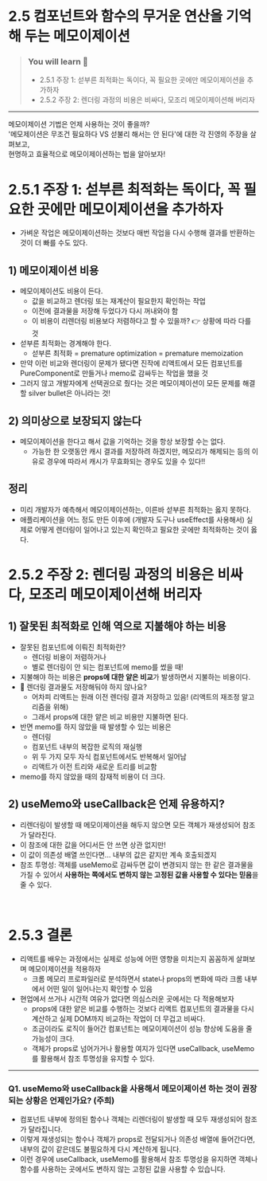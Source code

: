 # 2.5 컴포넌트와 함수의 무거운 연산을 기억해 두는 메모이제이션

> ### You will learn 📝
>- 2.5.1 주장 1: 섣부른 최적화는 독이다, 꼭 필요한 곳에만 메모이제이션을 추가하자
>- 2.5.2 주장 2: 렌더링 과정의 비용은 비싸다, 모조리 메모이제이션해 버리자

---

메모이제이션 기법은 언제 사용하는 것이 좋을까?  
'메모제이션은 무조건 필요하다 VS 섣불리 해서는 안 된다'에 대한 각 진영의 주장을 살펴보고,  
현명하고 효율적으로 메모이제이션하는 법을 알아보자!

# 2.5.1 주장 1: 섣부른 최적화는 독이다, 꼭 필요한 곳에만 메모이제이션을 추가하자
- 가벼운 작업은 메모이제이션하는 것보다 매번 작업을 다시 수행해 결과를 반환하는 것이 더 빠를 수도 있다.

## 1) 메모이제이션 비용
- 메모이제이션도 비용이 든다.
  - 값을 비교하고 렌더링 또는 재계산이 필요한지 확인하는 작업
  - 이전에 결과물을 저장해 두었다가 다시 꺼내와야 함
  - 이 비용이 리렌더링 비용보다 저렴하다고 할 수 있을까? 👉 상황에 따라 다를 것
- 섣부른 최적화는 경계해야 한다.
  - 섣부른 최적화 = premature optimization = premature memoization
- 만약 이런 비교와 렌더링이 문제가 됐다면 진작에 리액트에서 모든 컴포넌트를 PureComponent로 만들거나 memo로 감싸두는 작업을 했을 것
- 그러지 않고 개발자에게 선택권으로 줬다는 것은 메모이제이션이 모든 문제를 해결할 silver bullet은 아니라는 것!

## 2) 의미상으로 보장되지 않는다
- 메모이제이션을 한다고 해서 값을 기억하는 것을 항상 보장할 수는 없다.
  - 가능한 한 오랫동안 캐시 결과를 저장하려 하겠지만, 메모리가 해제되는 등의 이유로 경우에 따라서 캐시가 무효화되는 경우도 있을 수 있다!!

## 정리
- 미리 개발자가 예측해서 메모이제이션하는, 이른바 섣부른 최적화는 옳지 못하다.
- 애플리케이션을 어느 정도 만든 이후에 (개발자 도구나 useEffect를 사용해서) 실제로 어떻게 렌더링이 일어나고 있는지 확인하고 필요한 곳에만 최적화하는 것이 옳다.


# 2.5.2 주장 2: 렌더링 과정의 비용은 비싸다, 모조리 메모이제이션해 버리자
## 1) 잘못된 최적화로 인해 역으로 지불해야 하는 비용
- 잘못된 컴포넌트에 이뤄진 최적화란?
  - 렌더링 비용이 저렴하거나
  - 별로 렌더링이 안 되는 컴포넌트에 memo를 썼을 때!
- 지불해야 하는 비용은 **props에 대한 얕은 비교**가 발생하면서 지불하는 비용이다.
- 🤔 렌더링 결과물도 저장해둬야 하지 않나요?
  - 어차피 리액트는 원래 이전 렌더링 결과 저장하고 있음! (리액트의 재조정 알고리즘을 위해)
  - 그래서 props에 대한 얕은 비교 비용만 지불하면 된다.
- 반면 memo를 하지 않았을 때 발생할 수 있는 비용은
  - 렌더링
  - 컴포넌트 내부의 복잡한 로직의 재실행
  - 위 두 가지 모두 자식 컴포넌트에서도 반복해서 일어남
  - 리액트가 이전 트리와 새로운 트리를 비교함
- memo를 하지 않았을 때의 잠재적 비용이 더 크다.

## 2) useMemo와 useCallback은 언제 유용하지?
- 리렌더링이 발생할 때 메모이제이션을 해두지 않으면 모든 객체가 재생성되어 참조가 달라진다.
- 이 참조에 대한 값을 어디서든 안 쓰면 상관 없지만!
- 이 값이 의존성 배열 쓰인다면... 내부의 값은 같지만 계속 호출되겠지
- 참조 투명성: 객체를 useMemo로 감싸두면 값이 변경되지 않는 한 같은 결과물을 가질 수 있어서 **사용하는 쪽에서도 변하지 않는 고정된 값을 사용할 수 있다는 믿음**을 줄 수 있다.

<br/>

# 2.5.3 결론
- 리액트를 배우는 과정에서는 실제로 성능에 어떤 영향을 미치는지 꼼꼼하게 살펴보며 메모이제이션을 적용하자
  - 크롬 메모리 프로파일러로 분석하면서 state나 props의 변화에 따라 크롬 내부에서 어떤 일이 일어나는지 확인할 수 있음
- 현업에서 쓰거나 시간적 여유가 없다면 의심스러운 곳에서는 다 적용해보자
  - props에 대한 얕은 비교를 수행하는 것보다 리액트 컴포넌트의 결과물을 다시 계산하고 실제 DOM까지 비교하는 작업이 더 무겁고 비싸다.
  - 조금이라도 로직이 들어간 컴포넌트는 메모이제이션이 성능 향상에 도움을 줄 가능성이 크다.
  - 객체가 props로 넘어가거나 활용할 여지가 있다면 useCallback, useMemo를 활용해서 참조 투명성을 유지할 수 있다.

---

### Q1. useMemo와 useCallback을 사용해서 메모이제이션 하는 것이 권장되는 상황은 언제인가요? (주희)
- 컴포넌트 내부에 정의된 함수나 객체는 리렌더링이 발생할 때 모두 재생성되어 참조가 달라집니다.
- 이렇게 재생성되는 함수나 객체가 props로 전달되거나 의존성 배열에 들어간다면, 내부의 값이 같은데도 불필요하게 다시 계산하게 됩니다.
- 이런 경우에 useCallback, useMemo를 활용해서 참조 투명성을 유지하면 객체나 함수를 사용하는 곳에서도 변하지 않는 고정된 값을 사용할 수 있습니다.